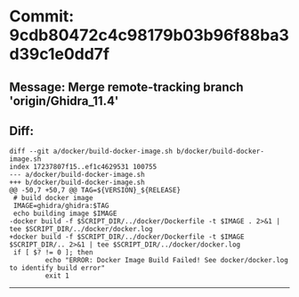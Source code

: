 # Commit: 9cdb80472c4c98179b03b96f88ba3d39c1e0dd7f
## Message: Merge remote-tracking branch 'origin/Ghidra_11.4'
## Diff:
```
diff --git a/docker/build-docker-image.sh b/docker/build-docker-image.sh
index 17237807f15..ef1c4629531 100755
--- a/docker/build-docker-image.sh
+++ b/docker/build-docker-image.sh
@@ -50,7 +50,7 @@ TAG=${VERSION}_${RELEASE}
 # build docker image
 IMAGE=ghidra/ghidra:$TAG
 echo building image $IMAGE
-docker build -f $SCRIPT_DIR/../docker/Dockerfile -t $IMAGE . 2>&1 | tee $SCRIPT_DIR/../docker/docker.log
+docker build -f $SCRIPT_DIR/../docker/Dockerfile -t $IMAGE $SCRIPT_DIR/.. 2>&1 | tee $SCRIPT_DIR/../docker/docker.log
 if [ $? != 0 ]; then
         echo "ERROR: Docker Image Build Failed! See docker/docker.log to identify build error"
         exit 1
```
-----------------------------------
